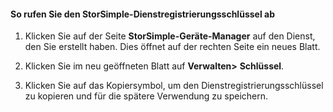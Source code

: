 #### <a name="to-get-the-storsimple-service-registration-key"></a>So rufen Sie den StorSimple-Dienstregistrierungsschlüssel ab

1.  Klicken Sie auf der Seite **StorSimple-Geräte-Manager** auf den Dienst, den Sie erstellt haben. Dies öffnet auf der rechten Seite ein neues Blatt.

2.  Klicken Sie im neu geöffneten Blatt auf **Verwalten&gt;** **Schlüssel**.

3.  Klicken Sie auf das Kopiersymbol, um den Dienstregistrierungsschlüssel zu kopieren und für die spätere Verwendung zu speichern.

<!--HONumber=Nov16_HO4-->


